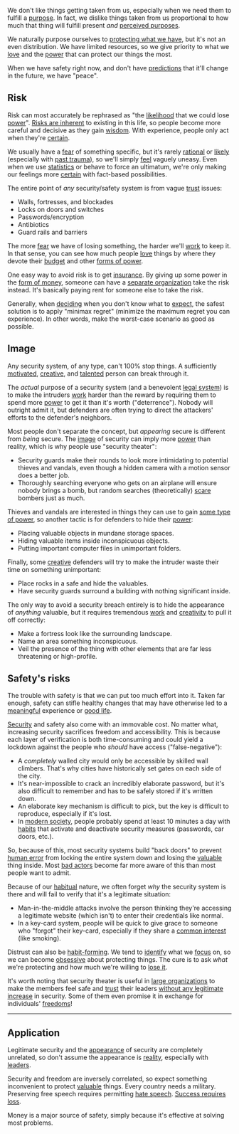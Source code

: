 
We don't like things getting taken from us, especially when we need them to fulfill a [purpose](/purpose/). In fact, we dislike things taken from us proportional to how much that thing will fulfill present *and* [perceived purposes](/power/).

We naturally purpose ourselves to [protecting what we have](https://notageni.us/security/), but it's not an even distribution. We have limited resources, so we give priority to what we [love](/love/) and the [power](/power/) that can protect our things the most.

When we have safety right now, and don't have [predictions](/imagination/) that it'll change in the future, we have "peace".

## Risk

Risk can most accurately be rephrased as "the [likelihood](/imagination/) that we could lose [power](/power/)". [Risks are inherent](/trust/) to existing in this life, so people become more careful and decisive as they gain [wisdom](/understanding/). With experience, people only act when they're [certain](/certainty/).

We usually have a [fear](/fear/) of something specific, but it's rarely [rational](/logic/) or [likely](/math/) (especially with [past trauma](/ptsd/)), so we'll simply [feel](/feelings/) vaguely uneasy. Even when we use [statistics](/math/) or behave to force an ultimatum, we're only making our feelings more [certain](/certainty/) with fact-based possibilities.

The entire point of *any* security/safety system is from vague [trust](/trust/) issues:

- Walls, fortresses, and blockades
- Locks on doors and switches
- Passwords/encryption
- Antibiotics
- Guard rails and barriers

The more [fear](/fear/) we have of losing something, the harder we'll [work](/results/) to keep it. In that sense, you can see how much people [love](/love/) things by where they devote their [budget](https://adequate.life/money-3/) and other [forms of power](/power-types/).

One easy way to avoid risk is to get [insurance](https://notageni.us/insurance/). By giving up some power in the [form of money](/power-types/), someone can have a [separate organization](/groups-large/) take the risk instead. It's basically paying rent for someone else to take the risk.

Generally, when [deciding](/decisions/) when you don't know what to [expect](/imagination/), the safest solution is to apply "minimax regret" (minimize the maximum regret you can experience). In other words, make the worst-case scenario as good as possible.

## Image

Any security system, of any type, can't 100% stop things. A sufficiently [motivated](/purpose/), [creative](/creativity/), and [talented](/humanity/) person can break through it.

The *actual* purpose of a security system (and a benevolent [legal system](/boundaries/)) is to make the intruders [work](/results/) harder than the reward by requiring them to spend more [power](/power/) to get it than it's worth ("deterrence"). Nobody will outright admit it, but defenders are often trying to direct the attackers' efforts to the defender's neighbors.

Most people don't separate the concept, but *appearing* secure is different from *being* secure. The [image](/image/) of security can imply more [power](/power/) than reality, which is why people use "security theater":

- Security guards make their rounds to look more intimidating to potential thieves and vandals, even though a hidden camera with a motion sensor does a better job.
- Thoroughly searching everyone who gets on an airplane will ensure nobody brings a bomb, but random searches (theoretically) [scare](/fear/) bombers just as much.

Thieves and vandals are interested in things they can use to gain [some type of power](/power-types/), so another tactic is for defenders to hide their [power](/power/):

- Placing valuable objects in mundane storage spaces.
- Hiding valuable items inside inconspicuous objects.
- Putting important computer files in unimportant folders.

Finally, some [creative](/creativity/) defenders will try to make the intruder waste their time on something unimportant:

- Place rocks in a safe and hide the valuables.
- Have security guards surround a building with nothing significant inside.

The only way to avoid a security breach entirely is to hide the appearance of *anything* valuable, but it requires tremendous [work](/results/) and [creativity](/creativity/) to pull it off correctly:

- Make a fortress look like the surrounding landscape.
- Name an area something inconspicuous.
- Veil the presence of the thing with other elements that are far less threatening or high-profile.

## Safety's risks

The trouble with safety is that we can put too much effort into it. Taken far enough, safety can stifle healthy changes that may have otherwise led to a [meaningful](/meaning/) experience or [good life](/good-life/).

[Security](https://notageni.us/security/) and safety also come with an immovable cost. No matter what, increasing security sacrifices freedom and accessibility. This is because each layer of verification is both time-consuming and could yield a lockdown against the people who *should* have access ("false-negative"):

- A *completely* walled city would only be accessible by skilled wall climbers. That's why cities have historically set gates on each side of the city.
- It's near-impossible to crack an incredibly elaborate password, but it's also difficult to remember and has to be safely stored if it's written down.
- An elaborate key mechanism is difficult to pick, but the key is difficult to reproduce, especially if it's lost.
- In [modern society](/technology/), people probably spend at least 10 minutes a day with [habits](/habits/) that activate and deactivate security measures (passwords, car doors, etc.).

So, because of this, most security systems build "back doors" to prevent [human error](/humanity/) from locking the entire system down and losing the [valuable](/values/) thing inside. Most [bad actors](/evil/) become far more aware of this than most people want to admit.

Because of our [habitual](/habits/) nature, we often forget *why* the security system is there and will fail to verify that it's a legitimate situation:

- Man-in-the-middle attacks involve the person thinking they're accessing a legitimate website (which isn't) to enter their credentials like normal.
- In a key-card system, people will be quick to give grace to someone who "forgot" their key-card, especially if they share a [common interest](/friendship/) (like smoking).

Distrust can also be [habit-forming](/habits/). We tend to [identify](/identity/) what we [focus](/purpose/) on, so we can become [obsessive](/addiction/) about protecting things. The cure is to ask *what* we're protecting and how much we're willing to [lose it](/fear/).

It's worth noting that security theater is useful in [large organizations](/groups-large/) to make the members feel safe and [trust](/trust/) their leaders [without any legitimate increase](/image-distortion/) in security. Some of them even promise it in exchange for individuals' [freedoms](/decisions/)!

* * * * *

## Application

Legitimate security and the [appearance](/image/) of security are completely unrelated, so don't assume the appearance is [reality](/reality/), especially with [leaders](/groups-large/).

Security and freedom are inversely correlated, so expect something inconvenient to protect [valuable](/values/) things. Every country needs a military. Preserving free speech requires permitting [hate speech](/leftism/). [Success requires loss](https://adequate.life/success-5/).

Money is a major source of safety, simply because it's effective at solving most problems.
